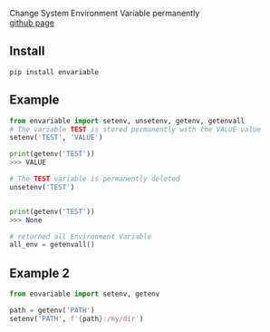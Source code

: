 
Change System Environment Variable permanently\
[github page](https://github.com/blueboy-tm/python-envariable/)

## Install
```shell
pip install envariable
```

## Example
```python
from envariable import setenv, unsetenv, getenv, getenvall
# The variable TEST is stored permanently with the VALUE value
setenv('TEST', 'VALUE') 

print(getenv('TEST'))
>>> VALUE

# The TEST variable is permanently deleted
unsetenv('TEST')


print(getenv('TEST'))
>>> None

# returned all Environment Variable
all_env = getenvall()
```

## Example 2
```python
from envariable import setenv, getenv

path = getenv('PATH')
setenv('PATH', f'{path}:/my/dir')
```
